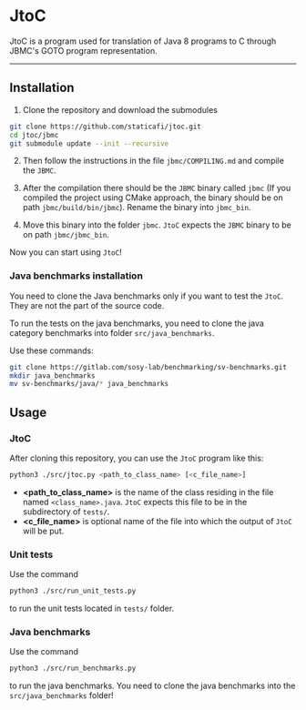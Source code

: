 # JtoC

JtoC is a program used for translation of Java 8 programs to C through JBMC's GOTO program representation.

---

## Installation

1. Clone the repository and download the submodules
```bash
git clone https://github.com/staticafi/jtoc.git
cd jtoc/jbmc
git submodule update --init --recursive
```
2. Then follow the instructions in the file `jbmc/COMPILING.md` and compile the `JBMC`.

3. After the compilation there should be the `JBMC` binary called `jbmc` (If you compiled the project using CMake approach, the binary should be on path `jbmc/build/bin/jbmc`). Rename the binary into `jbmc_bin`.

4. Move this binary into the folder `jbmc`. `JtoC` expects the `JBMC` binary to be on path `jbmc/jbmc_bin`.

Now you can start using `JtoC`!

### Java benchmarks installation

You need to clone the Java benchmarks only if you want to test the `JtoC`. They are not the part of the source code.

To run the tests on the java benchmarks, you need to clone the java category benchmarks into folder `src/java_benchmarks`.

Use these commands:

```bash
git clone https://gitlab.com/sosy-lab/benchmarking/sv-benchmarks.git
mkdir java_benchmarks
mv sv-benchmarks/java/* java_benchmarks
```

## Usage

### JtoC
After cloning this repository, you can use the `JtoC` program like this:

```bash
python3 ./src/jtoc.py <path_to_class_name> [<c_file_name>]
```

- **<path_to_class_name>** is the name of the class residing in the file named `<class_name>.java`. 
`JtoC` expects this file to be in the subdirectory of `tests/`.
- **<c_file_name>** is optional name of the file into which the output of `JtoC` will be put.

### Unit tests
Use the command

```bash
python3 ./src/run_unit_tests.py
```

to run the unit tests located in `tests/` folder.

### Java benchmarks
Use the command

```bash
python3 ./src/run_benchmarks.py
```

to run the java benchmarks. You need to clone the java benchmarks into the `src/java_benchmarks` folder!


